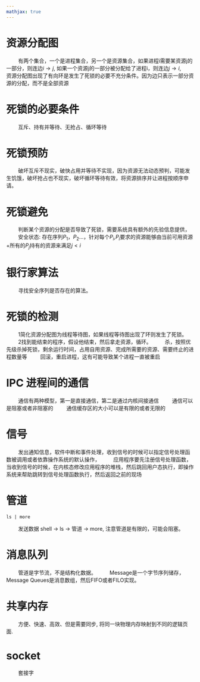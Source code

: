 ```yaml
---
mathjax: true
---
```


# 资源分配图
&emsp;&emsp; 有两个集合，一个是进程集合，另一个是资源集合，如果进程i需要某资源j的一部分，则连边$i\to j$, 如果一个资源j的一部分被分配给了进程i，则连边$j\to i$,
&emsp;&emsp; 资源分配图出现了有向环是发生了死锁的必要不充分条件。因为边只表示一部分资源的分配，而不是全部资源

# 死锁的必要条件
&emsp;&emsp; 互斥、持有并等待、无抢占、循环等待

<!-- more -->

# 死锁预防
&emsp;&emsp; 破坏互斥不现实，破快占用并等待不实现，因为资源无法动态预判，可能发生饥饿，破坏抢占也不现实，破坏循环等待有效，将资源排序并让进程按顺序申请。

# 死锁避免
&emsp;&emsp; 判断某个资源的分配是否导致了死锁，需要系统具有额外的先验信息提供，
&emsp;&emsp; 安全状态: 存在序列$P_1$，$P_2$...，针对每个$P_i$,$P_i$要求的资源能够由当前可用资源+所有的$P_j$持有的资源来满足$j\lt i$

# 银行家算法
&emsp;&emsp; 寻找安全序列是否存在的算法。

# 死锁的检测
&emsp;&emsp; 1简化资源分配图为线程等待图，如果线程等待图出现了环则发生了死锁。
&emsp;&emsp; 2找到能结束的程序，假设他结束，然后拿走资源，循环。
&emsp;&emsp; 杀，按照优先级杀掉死锁，剩余运行时间，占用自用资源、完成所需要的资源、需要终止的进程数量等
&emsp;&emsp; 回滚，重启进程，这有可能导致某个进程一直被重启

# IPC 进程间的通信
&emsp;&emsp; 通信有两种模型，第一是直接通信，第二是通过内核间接通信
&emsp;&emsp; 通信可以是阻塞或者非阻塞的
&emsp;&emsp; 通信缓存区的大小可以是有限的或者无限的

# 信号
&emsp;&emsp; 发出通知信息，软件中断和事件处理，收到信号的时候可以指定信号处理函数被调用或者依靠操作系统的默认操作，
&emsp;&emsp; 应用程序要先注册信号处理函数，当收到信号的时候，在内核态修改应用程序的堆栈，然后跳回用户态执行，即操作系统来帮助跳转到信号处理函数执行，然后返回之前的现场

# 管道
```
ls | more
```
&emsp;&emsp; 发送数据 shell -> ls -> 管道 -> more, 注意管道是有限的，可能会阻塞。

# 消息队列
&emsp;&emsp; 管道是字节流，不是结构化数据。 
&emsp;&emsp; Message是一个字节序列储存，Message Queues是消息数组，然后FIFO或者FILO实现。

# 共享内存
&emsp;&emsp; 方便、快速、高效、但是需要同步, 将同一块物理内存映射到不同的逻辑页面.

# socket
&emsp;&emsp; 套接字
